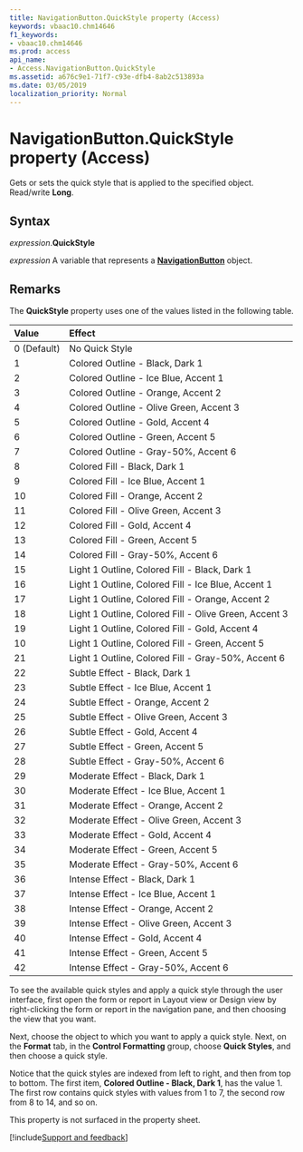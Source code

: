 ```yaml
---
title: NavigationButton.QuickStyle property (Access)
keywords: vbaac10.chm14646
f1_keywords:
- vbaac10.chm14646
ms.prod: access
api_name:
- Access.NavigationButton.QuickStyle
ms.assetid: a676c9e1-71f7-c93e-dfb4-8ab2c513893a
ms.date: 03/05/2019
localization_priority: Normal
---
```



# NavigationButton.QuickStyle property (Access)

Gets or sets the quick style that is applied to the specified object. Read/write **Long**.


## Syntax

_expression_.**QuickStyle**

_expression_ A variable that represents a **[NavigationButton](Access.NavigationButton.md)** object.


## Remarks

The **QuickStyle** property uses one of the values listed in the following table.

|Value|Effect|
|:-----|:-----|
|0 (Default)|No Quick Style |
|1|Colored Outline - Black, Dark 1|
|2|Colored Outline - Ice Blue, Accent 1|
|3|Colored Outline - Orange, Accent 2|
|4|Colored Outline - Olive Green, Accent 3|
|5|Colored Outline - Gold, Accent 4|
|6|Colored Outline - Green, Accent 5|
|7|Colored Outline - Gray-50%, Accent 6|
|8|Colored Fill - Black, Dark 1|
|9|Colored Fill - Ice Blue, Accent 1|
|10|Colored Fill - Orange, Accent 2|
|11|Colored Fill - Olive Green, Accent 3|
|12|Colored Fill - Gold, Accent 4|
|13|Colored Fill - Green, Accent 5|
|14|Colored Fill - Gray-50%, Accent 6|
|15|Light 1 Outline, Colored Fill - Black, Dark 1|
|16|Light 1 Outline, Colored Fill - Ice Blue, Accent 1|
|17|Light 1 Outline, Colored Fill - Orange, Accent 2|
|18|Light 1 Outline, Colored Fill - Olive Green, Accent 3|
|19|Light 1 Outline, Colored Fill - Gold, Accent 4|
|10|Light 1 Outline, Colored Fill - Green, Accent 5|
|21|Light 1 Outline, Colored Fill - Gray-50%, Accent 6|
|22|Subtle Effect - Black, Dark 1|
|23|Subtle Effect - Ice Blue, Accent 1|
|24|Subtle Effect - Orange, Accent 2|
|25|Subtle Effect - Olive Green, Accent 3|
|26|Subtle Effect - Gold, Accent 4|
|27|Subtle Effect - Green, Accent 5|
|28|Subtle Effect - Gray-50%, Accent 6|
|29|Moderate Effect - Black, Dark 1|
|30|Moderate Effect - Ice Blue, Accent 1|
|31|Moderate Effect - Orange, Accent 2|
|32|Moderate Effect - Olive Green, Accent 3|
|33|Moderate Effect - Gold, Accent 4|
|34|Moderate Effect - Green, Accent 5|
|35|Moderate Effect - Gray-50%, Accent 6|
|36|Intense Effect - Black, Dark 1|
|37|Intense Effect - Ice Blue, Accent 1|
|38|Intense Effect - Orange, Accent 2|
|39|Intense Effect - Olive Green, Accent 3|
|40|Intense Effect - Gold, Accent 4|
|41|Intense Effect - Green, Accent 5|
|42|Intense Effect - Gray-50%, Accent 6|

To see the available quick styles and apply a quick style through the user interface, first open the form or report in Layout view or Design view by right-clicking the form or report in the navigation pane, and then choosing the view that you want. 

Next, choose the object to which you want to apply a quick style. Next, on the **Format** tab, in the **Control Formatting** group, choose **Quick Styles**, and then choose a quick style. 

Notice that the quick styles are indexed from left to right, and then from top to bottom. The first item, **Colored Outline - Black, Dark 1**, has the value 1. The first row contains quick styles with values from 1 to 7, the second row from 8 to 14, and so on.

This property is not surfaced in the property sheet. 



[!include[Support and feedback](~/includes/feedback-boilerplate.md)]